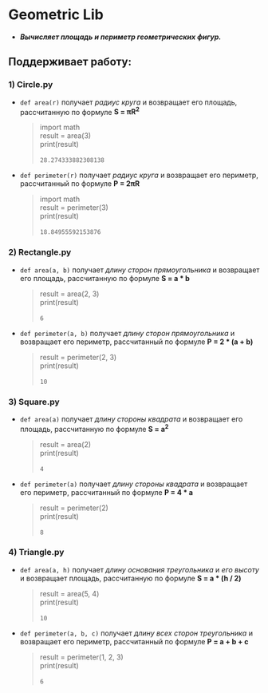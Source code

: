 # Geometric Lib

- ***Вычисляет площадь и периметр геометрических фигур.***

## Поддерживает работу:

### 1) Circle.py
- `def area(r)` получает *радиус круга* и возвращает его площадь, рассчитанную по формуле **S = πR<sup>2</sup>**
    > import math \
     result = area(3) \
     print(result) \
  > \
  `28.274333882308138`
- `def perimeter(r)` получает *радиус круга* и возвращает его периметр, рассчитанный по формуле **P = 2πR**
    > import math \
     result = perimeter(3) \
     print(result) \
  > \
  `18.84955592153876`

### 2) Rectangle.py
- `def area(a, b)` получает *длину сторон прямоугольника* и возвращает его площадь, рассчитанную по формуле **S = a * b**
    > result = area(2, 3) \
     print(result) \
  > \
  `6`
- `def perimeter(a, b)` получает *длину сторон прямоугольника* и возвращает его периметр, рассчитанный по формуле **P = 2 * (a + b)**
    > result = perimeter(2, 3) \
     print(result) \
  > \
  `10`

### 3) Square.py
- `def area(a)` получает *длину стороны квадрата* и возвращает его площадь, рассчитанную по формуле **S = a<sup>2</sup>**
    > result = area(2) \
     print(result) \
  > \
  `4`
- `def perimeter(a)` получает *длину стороны квадрата* и возвращает его периметр, рассчитанный по формуле **P = 4 * a**
    > result = perimeter(2) \
     print(result) \
  > \
  `8`

### 4) Triangle.py
- `def area(a, h)` получает *длину основания треугольника* и *его высоту* и возвращает площадь, рассчитанную по формуле **S = a * (h / 2)**
    > result = area(5, 4) \
     print(result) \
  > \
  `10`
- `def perimeter(a, b, c)` получает *длину всех сторон треугольника* и возвращает его периметр, рассчитанный по формуле **P = a + b + c**
    > result = perimeter(1, 2, 3) \
     print(result) \
  > \
  `6`
